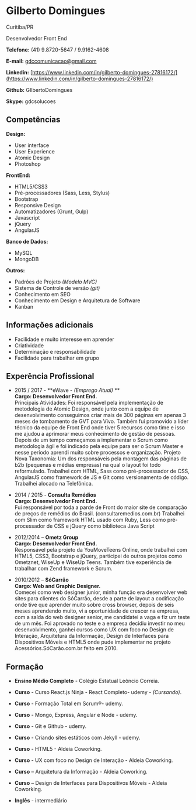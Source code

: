 # Gilberto Domingues
Curitiba/PR

Desenvolvedor Front End

**Telefone:** (41) 9.8720-5647 / 9.9162-4608

**E-mail:** gdccomunicacao@gmail.com

**Linkedin:** [https://www.linkedin.com/in/gilberto-domingues-27816172/](https://www.linkedin.com/in/gilberto-domingues-27816172/)

**Github:** GIlbertoDomingues

**Skype:** gdcsolucoes

## Competências

**Design:**
* User interface
* User Experience
* Atomic Design
* Photoshop

**FrontEnd:**
* HTML5/CSS3
* Pré-processadores (Sass, Less, Stylus)
* Bootstrap
* Responsive Design
* Automatizadores (Grunt, Gulp)
* Javascript
* jQuery
* AngularJS

**Banco de Dados:**
* MySQL
* MongoDB

**Outros:**
* Padrões de Projeto *(Modelo MVC)*
* Sistema de Controle de versão *(git)*
* Conhecimento em SEO
* Conhecimento em Design e Arquitetura de Software
* Kanban

## Informações adicionais

* Facilidade e muito interesse em aprender
* Criatividade
* Determinação e responsabilidade
* Facilidade para trabalhar em grupo

## Experência Profissional

* 2015 / 2017 - **eWave - *(Emprego Atual)* **  
**Cargo: Desenvolvedor Front End.**  
Principais Atividades: Foi responsável pela implementação de metodologia de Atomic Design, onde junto com a equipe de desenvolvimento conseguimos criar mais de 300 páginas em apenas 3 meses de tombamento de GVT para Vivo. Também fui promovido a líder técnico da equipe de Front End onde tiver 5 recursos como time e isso me ajudou a aprimorar meus conhecimento de gestão de pessoas. Depois de um tempo começamos a implementar o Scrum como metodologia ágil e foi indicado pela equipe para ser o Scrum Master e nesse período aprendi muito sobre processos e organização.
Projeto Nova Taxonomia: Um dos responsáveis pela montagem das páginas de b2b (pequenas e médias empresas) na qual o layout foi todo reformulado.
Trabalhei com HTML, Sass como pré-processador de CSS, AngularJS como framework de JS e Git como versionamento de código.
Trabalhei alocado na Telefônica.

* 2014 / 2015 - **Consulta Remédios**  
**Cargo: Desenvolvedor Front End.**  
Fui responsável por toda a parde de Front do maior site de comparação de preços de remédios do Brasil. (consultaremedios.com.br) 
Trabalhei com Slim como framework HTML usado com Ruby, Less como pré-processador de CSS e jQuery como biblioteca Java Script


* 2012/2014 – **Ometz Group**  
**Cargo: Desenvolvedor Front End.**  
Responsável pela projeto da YouMoveTeens Online, onde trabalhei com HTML5, CSS3, Bootstrap e jQuery, participei de outros projetos como Ometznet, WiseUp e WiseUp Teens. Também tive experiência de trabalhar com Zend framework e Scrum. 

* 2010/2012 – **SóCarrão**    
**Cargo: Web and Graphic Designer.**  
Comecei como web designer junior, minha função era desenvolver web sites para clientes do SóCarrão, desde a parte de layout a codificação onde tive que aprender muito sobre cross browser, depois de seis meses aprendendo muito, vi a oportunidade de crescer na empresa, com a saída do web designer senior, me candidatei a vaga e fiz um teste de um mês. Foi aprovado no teste e a empresa decidiu investir no meu desenvolvimento, ganhei cursos como UX com foco no Design de Interação, Arquitetura da Informação, Design de Interfaces para Dispositivos Móveis e HTML5 onde pude implementar no projeto Acessórios.SóCarão.com.br feito em 2010.

## Formação

* **Ensino Médio Completo** - Colégio Estatual Leôncio Correia.
* **Curso** - Curso React.js Ninja - React Completo- udemy - *(Cursando)*.
* **Curso** - Formação Total em Scrum®- udemy.
* **Curso** - Mongo, Express, Angular e Node - udemy.
* **Curso** - Git e Github - udemy.
* **Curso** - Criando sites estáticos com Jekyll - udemy.
* **Curso** - HTML5 - Aldeia Coworking.
* **Curso** - UX com foco no Design de Interação - Aldeia Coworking.
* **Curso** – Arquitetura da Informação - Aldeia Coworking.
* **Curso** – Design de Interfaces para Dispositivos Móveis  - Aldeia Coworking.

* **Inglês** - intermediário 
